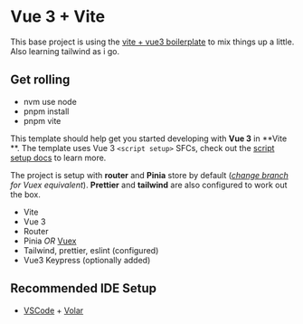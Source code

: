 # Vue 3 + Vite

This base project is using the [vite + vue3 boilerplate](https://github.com/Showcase-Joz/vue3-boilerplate) to mix things up a little. Also learning tailwind as i go.

## Get rolling

- nvm use node
- pnpm install
- pnpm vite

This template should help get you started developing with **Vue 3** in **Vite
**. The template uses Vue 3 `<script setup>` SFCs, check out the [script setup docs](https://v3.vuejs.org/api/sfc-script-setup.html#sfc-script-setup) to learn more.

The project is setup with **router** and **Pinia** store by default (*[change branch](https://github.com/Showcase-Joz/vue3-boilerplate/tree/vue-vuex) for Vuex equivalent*). **Prettier** and **tailwind** are also configured to work out the box.

- Vite
- Vue 3
- Router
- Pinia *OR* [Vuex](https://github.com/Showcase-Joz/vue3-boilerplate/tree/vue-vuex)
- Tailwind, prettier, eslint (configured)
- Vue3 Keypress (optionally added)

## Recommended IDE Setup

- [VSCode](https://code.visualstudio.com/) + [Volar](https://marketplace.visualstudio.com/items?itemName=johnsoncodehk.volar)

